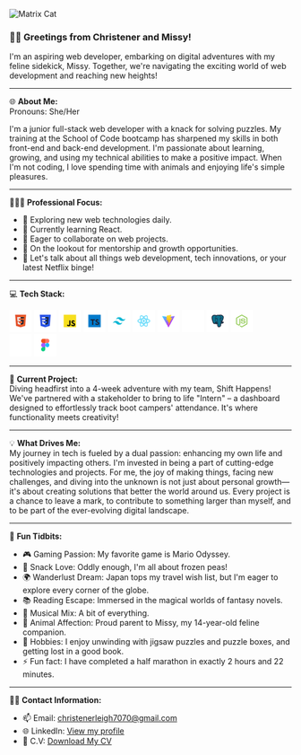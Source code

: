 ![Matrix Cat](https://media.giphy.com/media/wwg1suUiTbCY8H8vIA/giphy-downsized-large.gif)


### 👋🏼 Greetings from Christener and Missy!

I'm an aspiring web developer, embarking on digital adventures with my feline sidekick, Missy. Together, we're navigating the exciting world of web development and reaching new heights!

---

🌐 **About Me:**  
Pronouns: She/Her

I'm a junior full-stack web developer with a knack for solving puzzles. My training at the School of Code bootcamp has sharpened my skills in both front-end and back-end development. I'm passionate about learning, growing, and using my technical abilities to make a positive impact. When I'm not coding, I love spending time with animals and enjoying life's simple pleasures.

---

👩🏻‍💻 **Professional Focus:**
- 🔭 Exploring new web technologies daily.
- 🌱 Currently learning React.
- 👯 Eager to collaborate on web projects.
- 🤔 On the lookout for mentorship and growth opportunities.
- 💬 Let's talk about all things web development, tech innovations, or your latest Netflix binge!

---

💻 **Tech Stack:**


<div style="display: inline-block;">
<img src="Images/Brand=html5%2C%20Style=Dark.png" width="40" height="40">
<img src="Images/Brand=css%2C%20Style=Dark.png" width="40" height="40">
<img src="Images/Brand=js%2C%20Style=Dark.png" width="40" height="40">
<img src="Images/Brand=typescript%2C%20Style=Dark.png" width="40" height="40">
<img src="Images/Brand=tailwind%2C%20Style=Dark.png" width="40" height="40">
<img src="Images/Brand=reactjs%2C%20Style=Dark.png" width="40" height="40">
<img src="Images/Brand=vitejs%2C%20Style=Dark.png" width="40" height="40">
<img src="Images/Brand=nextjs%2C%20Style=Dark.png" width="40" height="40">
<img src="Images/Brand=postfresql%2C%20Style=Dark.png" width="40" height="40">
<img src="Images/Brand=nodejs%2C%20Style=Dark.png" width="40" height="40">
</div>

<div style="display: inline-block;">
<img src="Images/Brand=github%2C%20Style=Dark.png" width="40" height="40">
<img src="Images/Brand=figma%2C%20Style=Dark.png" width="40" height="40">
</div>

---

🚀 **Current Project:**  
Diving headfirst into a 4-week adventure with my team, Shift Happens! We've partnered with a stakeholder to bring to life "Intern" – a dashboard designed to effortlessly track boot campers' attendance. It's where functionality meets creativity!

---

💡 **What Drives Me:**  
My journey in tech is fueled by a dual passion: enhancing my own life and positively impacting others. I'm invested in being a part of cutting-edge technologies and projects. For me, the joy of making things, facing new challenges, and diving into the unknown is not just about personal growth—it's about creating solutions that better the world around us. Every project is a chance to leave a mark, to contribute to something larger than myself, and to be part of the ever-evolving digital landscape.

---

🌟 **Fun Tidbits:**
- 🎮 Gaming Passion: My favorite game is Mario Odyssey.
- 🍳 Snack Love: Oddly enough, I'm all about frozen peas!
- 🌍 Wanderlust Dream: Japan tops my travel wish list, but I'm eager to explore every corner of the globe.
- 📚 Reading Escape: Immersed in the magical worlds of fantasy novels.
- 🎵 Musical Mix: A bit of everything.
- 🐾 Animal Affection: Proud parent to Missy, my 14-year-old feline companion.
- 🎨 Hobbies: I enjoy unwinding with jigsaw puzzles and puzzle boxes, and getting lost in a good book.
- ⚡ Fun fact: I have completed a half marathon in exactly 2 hours and 22 minutes.

---

🤙🏼 **Contact Information:**

- 📫 Email: christenerleigh7070@gmail.com
- 🌐 LinkedIn: [View my profile](https://www.linkedin.com/in/christener19/)
- 📃 C.V: [Download My CV](https://github.com/Christener19/Christener19/raw/main/CHRISTENER-LEIGH%20CV.pdf)




